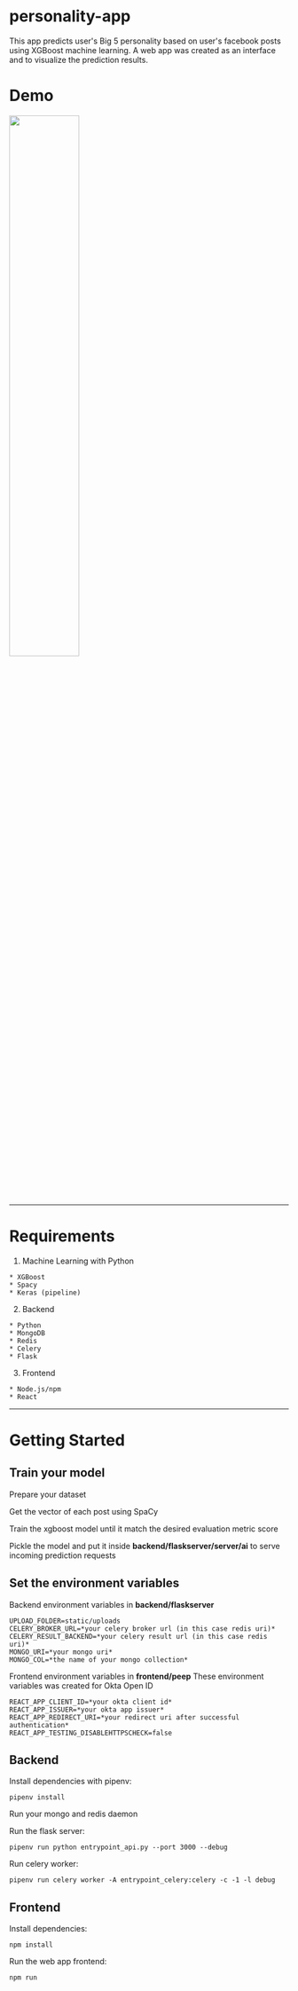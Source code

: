 # personality-app
This app predicts user's Big 5 personality based on user's facebook posts using XGBoost machine learning.
A web app was created as an interface and to visualize the prediction results.

# Demo
[<img src="https://gyazo.com/24c9b55197fb2a1404b4e3077a19d7fa" width="50%">](https://streamable.com/40nuy)

---
# Requirements
1. Machine Learning with Python
```
* XGBoost
* Spacy
* Keras (pipeline) 
```
2. Backend
```
* Python
* MongoDB
* Redis
* Celery
* Flask
```
3. Frontend
```
* Node.js/npm
* React
```

---
# Getting Started

## Train your model
Prepare your dataset

Get the vector of each post using SpaCy

Train the xgboost model until it match the desired evaluation metric score 

Pickle the model and put it inside **backend/flaskserver/server/ai** to serve incoming prediction requests

## Set the environment variables
Backend environment variables in **backend/flaskserver**
```
UPLOAD_FOLDER=static/uploads
CELERY_BROKER_URL=*your celery broker url (in this case redis uri)*
CELERY_RESULT_BACKEND=*your celery result url (in this case redis uri)*
MONGO_URI=*your mongo uri*
MONGO_COL=*the name of your mongo collection*
```

Frontend environment variables in **frontend/peep**
These environment variables was created for Okta Open ID
```
REACT_APP_CLIENT_ID=*your okta client id*
REACT_APP_ISSUER=*your okta app issuer*
REACT_APP_REDIRECT_URI=*your redirect uri after successful authentication*
REACT_APP_TESTING_DISABLEHTTPSCHECK=false
```

## Backend
Install dependencies with pipenv:
```
pipenv install
```

Run your mongo and redis daemon

Run the flask server:
```
pipenv run python entrypoint_api.py --port 3000 --debug
```
Run celery worker:
```
pipenv run celery worker -A entrypoint_celery:celery -c -1 -l debug
```

## Frontend 
Install dependencies:
```
npm install
```

Run the web app frontend:
```
npm run
```

  
